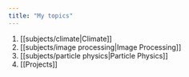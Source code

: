 ```yaml
---
title: "My topics"
---
```

1.  [[subjects/climate|Climate]]
2.  [[subjects/image processing|Image Processing]] 
3. [[subjects/particle physics|Particle Physics]]
4.  [[Projects]]
